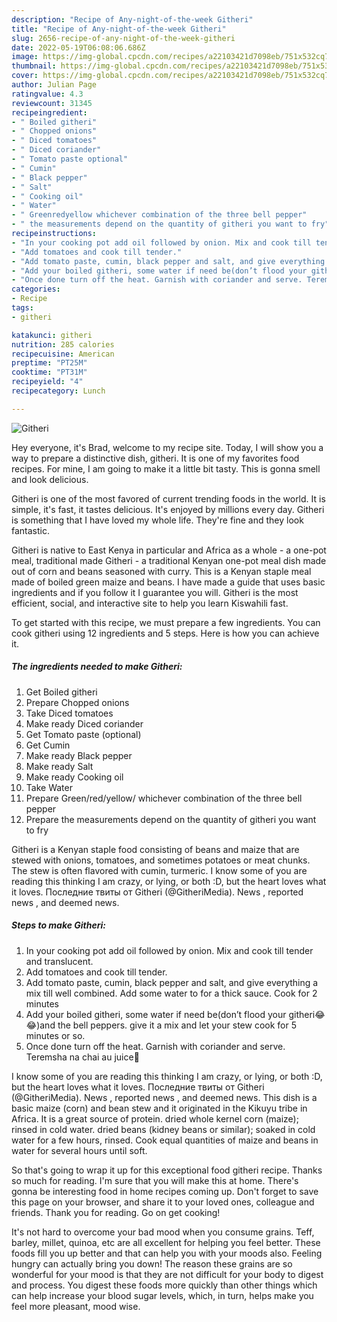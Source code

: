 ```yaml
---
description: "Recipe of Any-night-of-the-week Githeri"
title: "Recipe of Any-night-of-the-week Githeri"
slug: 2656-recipe-of-any-night-of-the-week-githeri
date: 2022-05-19T06:08:06.686Z
image: https://img-global.cpcdn.com/recipes/a22103421d7098eb/751x532cq70/githeri-recipe-main-photo.jpg
thumbnail: https://img-global.cpcdn.com/recipes/a22103421d7098eb/751x532cq70/githeri-recipe-main-photo.jpg
cover: https://img-global.cpcdn.com/recipes/a22103421d7098eb/751x532cq70/githeri-recipe-main-photo.jpg
author: Julian Page
ratingvalue: 4.3
reviewcount: 31345
recipeingredient:
- " Boiled githeri"
- " Chopped onions"
- " Diced tomatoes"
- " Diced coriander"
- " Tomato paste optional"
- " Cumin"
- " Black pepper"
- " Salt"
- " Cooking oil"
- " Water"
- " Greenredyellow whichever combination of the three bell pepper"
- " the measurements depend on the quantity of githeri you want to fry"
recipeinstructions:
- "In your cooking pot add oil followed by onion. Mix and cook till tender and translucent."
- "Add tomatoes and cook till tender."
- "Add tomato paste, cumin, black pepper and salt, and give everything a mix till well combined. Add some water to for a thick sauce. Cook for 2 minutes"
- "Add your boiled githeri, some water if need be(don’t flood your githeri😂😂)and the bell peppers. give it a mix and let your stew cook for 5 minutes or so."
- "Once done turn off the heat. Garnish with coriander and serve. Teremsha na chai au juice🤤"
categories:
- Recipe
tags:
- githeri

katakunci: githeri 
nutrition: 285 calories
recipecuisine: American
preptime: "PT25M"
cooktime: "PT31M"
recipeyield: "4"
recipecategory: Lunch

---
```



![Githeri](https://img-global.cpcdn.com/recipes/a22103421d7098eb/751x532cq70/githeri-recipe-main-photo.jpg)

Hey everyone, it's Brad, welcome to my recipe site. Today, I will show you a way to prepare a distinctive dish, githeri. It is one of my favorites food recipes. For mine, I am going to make it a little bit tasty. This is gonna smell and look delicious.

Githeri is one of the most favored of current trending foods in the world. It is simple, it's fast, it tastes delicious. It's enjoyed by millions every day. Githeri is something that I have loved my whole life. They're fine and they look fantastic.

Githeri is native to East Kenya in particular and Africa as a whole - a one-pot meal, traditional made Githeri - a traditional Kenyan one-pot meal dish made out of corn and beans seasoned with curry. This is a Kenyan staple meal made of boiled green maize and beans. I have made a guide that uses basic ingredients and if you follow it I guarantee you will. Githeri is the most efficient, social, and interactive site to help you learn Kiswahili fast.


To get started with this recipe, we must prepare a few ingredients. You can cook githeri using 12 ingredients and 5 steps. Here is how you can achieve it.

<!--inarticleads1-->

##### The ingredients needed to make Githeri:

1. Get  Boiled githeri
1. Prepare  Chopped onions
1. Take  Diced tomatoes
1. Make ready  Diced coriander
1. Get  Tomato paste (optional)
1. Get  Cumin
1. Make ready  Black pepper
1. Make ready  Salt
1. Make ready  Cooking oil
1. Take  Water
1. Prepare  Green/red/yellow/ whichever combination of the three bell pepper
1. Prepare  the measurements depend on the quantity of githeri you want to fry


Githeri is a Kenyan staple food consisting of beans and maize that are stewed with onions, tomatoes, and sometimes potatoes or meat chunks. The stew is often flavored with cumin, turmeric. I know some of you are reading this thinking I am crazy, or lying, or both :D, but the heart loves what it loves. Последние твиты от Githeri (@GitheriMedia). News , reported news , and deemed news. 

<!--inarticleads2-->

##### Steps to make Githeri:

1. In your cooking pot add oil followed by onion. Mix and cook till tender and translucent.
1. Add tomatoes and cook till tender.
1. Add tomato paste, cumin, black pepper and salt, and give everything a mix till well combined. Add some water to for a thick sauce. Cook for 2 minutes
1. Add your boiled githeri, some water if need be(don’t flood your githeri😂😂)and the bell peppers. give it a mix and let your stew cook for 5 minutes or so.
1. Once done turn off the heat. Garnish with coriander and serve. Teremsha na chai au juice🤤


I know some of you are reading this thinking I am crazy, or lying, or both :D, but the heart loves what it loves. Последние твиты от Githeri (@GitheriMedia). News , reported news , and deemed news. This dish is a basic maize (corn) and bean stew and it originated in the Kikuyu tribe in Africa. It is a great source of protein. dried whole kernel corn (maize); rinsed in cold water. dried beans (kidney beans or similar); soaked in cold water for a few hours, rinsed. Cook equal quantities of maize and beans in water for several hours until soft. 

So that's going to wrap it up for this exceptional food githeri recipe. Thanks so much for reading. I'm sure that you will make this at home. There's gonna be interesting food in home recipes coming up. Don't forget to save this page on your browser, and share it to your loved ones, colleague and friends. Thank you for reading. Go on get cooking!

It's not hard to overcome your bad mood when you consume grains. Teff, barley, millet, quinoa, etc are all excellent for helping you feel better. These foods fill you up better and that can help you with your moods also. Feeling hungry can actually bring you down! The reason these grains are so wonderful for your mood is that they are not difficult for your body to digest and process. You digest these foods more quickly than other things which can help increase your blood sugar levels, which, in turn, helps make you feel more pleasant, mood wise.
